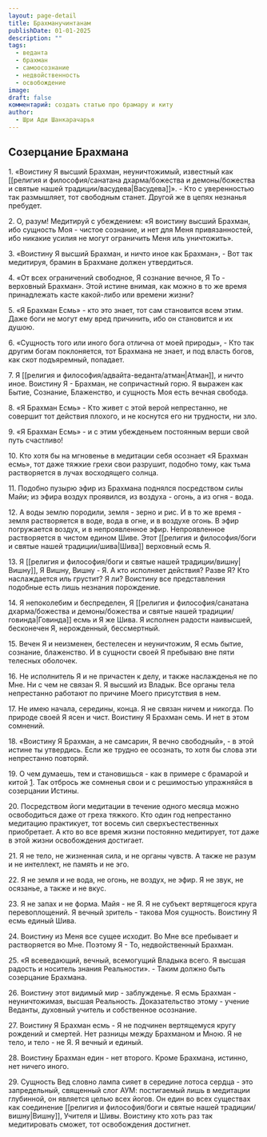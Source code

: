 ```yaml
---
layout: page-detail
title: Брахманучинтанам
publishDate: 01-01-2025
description: ""
tags:
  - веданта
  - брахман
  - самоосознание
  - недвойственность
  - освобождение
image: 
draft: false
комментарий: создать статью про брамару и киту
author:
  - Шри Ади Шанкарачарья
---
```

## Созерцание Брахмана
 1\. «Воистину Я высший Брахман, неуничтожимый, известный как [[религия и философия/санатана дхарма/божества и демоны/божества и святые нашей традиции/васудева|Васудева]]». - Кто с уверенностью так размышляет, тот свободным станет. Другой же в цепях незнанья пребудет.

 2\. О, разум! Медитируй с убеждением: «Я воистину высший Брахман, ибо сущность Моя - чистое сознание, и нет для Меня привязанностей, ибо никакие усилия не могут ограничить Меня иль уничтожить».

 3\. «Воистину Я высший Брахман, и ничто иное как Брахман», - Вот так медитируя, брамин в Брахмане должен утвердиться.

 4\. «От всех ограничений свободное, Я сознание вечное, Я То - верховный Брахман». Этой истине внимая, как можно в то же время принадлежать касте какой-либо или времени жизни?

 5\. «Я Брахман Есмь» - кто это знает, тот сам становится всем этим. Даже боги не могут ему вред причинить, ибо он становится и их душою.

 6\. «Сущность того или иного бога отлична от моей природы», - Кто так другим богам поклоняется, тот Брахмана не знает, и под власть богов, как скот подъяремный, попадает.

 7\. Я [[религия и философия/адвайта-веданта/атман|Атман]], и ничто иное. Воистину Я - Брахман, не сопричастный горю. Я выражен как Бытие, Сознание, Блаженство, и сущность Моя есть вечная свобода.

 8\. «Я Брахман Есмь» - Кто живет с этой верой непрестанно, не совершит тот действия плохого, и не коснутся его ни трудности, ни зло.

 9\. «Я Брахман Есмь» - и с этим убежденьем постоянным верши свой путь счастливо!

 10\. Кто хотя бы на мгновенье в медитации себя осознает «Я Брахман есмь», тот даже тяжкие грехи свои разрушит, подобно тому, как тьма растворяется в лучах восходящего солнца.

 11\. Подобно пузырю эфир из Брахмана поднялся посредством силы Майи; из эфира воздух проявился, из воздуха - огонь, а из огня - вода.

 12\. А воды землю породили, земля - зерно и рис. И в то же время - земля растворяется в воде, вода в огне, и в воздухе огонь. В эфир погружается воздух, и в непроявленное эфир. Непроявленное растворяется в чистом едином Шиве. Этот [[религия и философия/боги и святые нашей традиции/шива|Шива]] верховный есмь Я.

 13\. Я [[религия и философия/боги и святые нашей традиции/вишну|Вишну]], Я Вишну, Вишну - Я. А кто исполняет действия? Разве Я? Кто наслаждается иль грустит? Я ли? Воистину все представления подобные есть лишь незнания порождение.

 14\. Я непоколебим и беспределен, Я [[религия и философия/санатана дхарма/божества и демоны/божества и святые нашей традиции/говинда|Говинда]] есмь и Я же Шива. Я исполнен радости наивысшей, бесконечен Я, нерожденный, бессмертный.

 15\. Вечен Я и неизменен, бестелесен и неуничтожим, Я есмь бытие, сознание, блаженство. И в сущности своей Я пребываю вне пяти телесных оболочек.

 16\. Не исполнитель Я и не причастен к делу, и также наслажденья не по Мне. Ни с чем не связан Я. Я высший из Владык. Все органы тела непрестанно работают по причине Моего присутствия в нем.

 17\. Не имею начала, середины, конца. Я не связан ничем и никогда. По природе своей Я ясен и чист. Воистину Я Брахман семь. И нет в этом сомнений.

 18\. «Воистину Я Брахман, а не самсарин, Я вечно свободный», - в этой истине ты утвердись. Если же трудно ее осознать, то хотя бы слова эти непрестанно повторяй.

 19\. О чем думаешь, тем и становишься - как в примере с брамарой и китой [1](#1). Так отбрось же сомненья свои и с решимостью упражняйся в созерцании Истины.

 20\. Посредством йоги медитации в течение одного месяца можно освободиться даже от греха тяжкого. Кто один год непрестанно медитацию практикует, тот восемь сил сверхъестественных приобретает. А кто во все время жизни постоянно медитирует, тот даже в этой жизни освобождения достигает.

 21\. Я не тело, не жизненная сила, и не органы чувств. А также не разум и не интеллект, не память и не эго.

 22\. Я не земля и не вода, не огонь, не воздух, не эфир. Я не звук, не осязанье, а также и не вкус.

 23\. Я не запах и не форма. Майя - не Я. Я не субъект вертящегося круга перевоплощений. Я вечный зритель - такова Моя сущность. Воистину Я есмь единый Шива.

 24\. Воистину из Меня все сущее исходит. Во Мне все пребывает и растворяется во Мне. Поэтому Я - То, недвойственный Брахман.

 25\. «Я всеведающий, вечный, всемогущий Владыка всего. Я высшая радость и носитель знания Реальности». - Таким должно быть созерцание Брахмана.

 26\. Воистину этот видимый мир - заблужденье. Я есмь Брахман - неуничтожимая, высшая Реальность. Доказательство этому - учение Веданты, духовный учитель и собственное осознание.

 27\. Воистину Я Брахман есмь - Я не подчинен вертящемуся кругу рождений и смертей. Нет разницы между Брахманом и Мною. Я не тело, и тело - не Я. Я вечный и единый.

 28\. Воистину Брахман един - нет второго. Кроме Брахмана, истинно, нет ничего иного.

 29\. Сущность Вед словно лампа сияет в середине лотоса сердца - это запредельный, священный слог АУМ: постигаемый лишь в медитации глубинной, он является целью всех йогов. Он един во всех существах как соединение [[религия и философия/боги и святые нашей традиции/вишну|Вишну]], Учителя и Шивы. Воистину кто хоть раз так медитировать сможет, тот освобождения достигнет.
